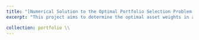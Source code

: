 ```yaml
---
title: "[Numerical Solution to the Optimal Portfolio Selection Problem for Power Utility Function](https://github.com/kenrickraymond/Numerical-Solution-to-the-Optimal-Portfolio-Selection-Problem-for-Power-Utility-Function)"
excerpt: "This project aims to determine the optimal asset weights in a portfolio consisting of a risk-free asset and a risky asset, where the risky asset follows an Ornstein-Uhlenbeck process. While traditional portfolio selection focuses on maximising expected return and minimising variance, this study seeks to maximise a utility function representing the investor's preference for holding more of the risky asset than the risk-free asset. The algorithm used in this project uses [central differencing](https://www.jstor.org/stable/40233269) as long as a specified criterion is met, switching to forward or backward differencing when necessary. The project was carried out in mid-2023 using Python. <br/>"

collection: portfolio \\
---
```

<!-- 
This is an item in your portfolio. It can be have images or nice text. If you name the file .md, it will be parsed as markdown. If you name the file .html, it will be parsed as HTML.  -->
